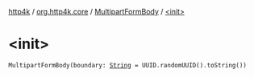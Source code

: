 [http4k](../../index.md) / [org.http4k.core](../index.md) / [MultipartFormBody](index.md) / [&lt;init&gt;](./-init-.md)

# &lt;init&gt;

`MultipartFormBody(boundary: `[`String`](https://kotlinlang.org/api/latest/jvm/stdlib/kotlin/-string/index.html)` = UUID.randomUUID().toString())`